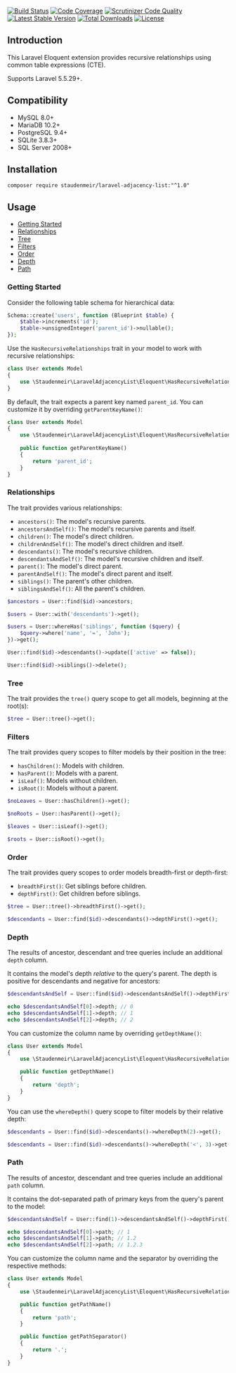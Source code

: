 [![Build Status](https://travis-ci.org/staudenmeir/laravel-adjacency-list.svg?branch=master)](https://travis-ci.org/staudenmeir/laravel-adjacency-list)
[![Code Coverage](https://scrutinizer-ci.com/g/staudenmeir/laravel-adjacency-list/badges/coverage.png?b=master)](https://scrutinizer-ci.com/g/staudenmeir/laravel-adjacency-list/?branch=master)
[![Scrutinizer Code Quality](https://scrutinizer-ci.com/g/staudenmeir/laravel-adjacency-list/badges/quality-score.png?b=master)](https://scrutinizer-ci.com/g/staudenmeir/laravel-adjacency-list/?branch=master)
[![Latest Stable Version](https://poser.pugx.org/staudenmeir/laravel-adjacency-list/v/stable)](https://packagist.org/packages/staudenmeir/laravel-adjacency-list)
[![Total Downloads](https://poser.pugx.org/staudenmeir/laravel-adjacency-list/downloads)](https://packagist.org/packages/staudenmeir/laravel-adjacency-list)
[![License](https://poser.pugx.org/staudenmeir/laravel-adjacency-list/license)](https://packagist.org/packages/staudenmeir/laravel-adjacency-list)

## Introduction
This Laravel Eloquent extension provides recursive relationships using common table expressions (CTE).

Supports Laravel 5.5.29+.

## Compatibility

- MySQL 8.0+
- MariaDB 10.2+
- PostgreSQL 9.4+
- SQLite 3.8.3+
- SQL Server 2008+
 
## Installation

    composer require staudenmeir/laravel-adjacency-list:"^1.0"

## Usage

- [Getting Started](#getting-started)
- [Relationships](#relationships)
- [Tree](#tree)
- [Filters](#filters)
- [Order](#order)
- [Depth](#depth)
- [Path](#path)

### Getting Started

Consider the following table schema for hierarchical data:

```php
Schema::create('users', function (Blueprint $table) {
    $table->increments('id');
    $table->unsignedInteger('parent_id')->nullable();
});
```

Use the `HasRecursiveRelationships` trait in your model to work with recursive relationships:

```php
class User extends Model
{
    use \Staudenmeir\LaravelAdjacencyList\Eloquent\HasRecursiveRelationships;
}
```

By default, the trait expects a parent key named `parent_id`. You can customize it by overriding `getParentKeyName()`:

```php
class User extends Model
{
    use \Staudenmeir\LaravelAdjacencyList\Eloquent\HasRecursiveRelationships;
    
    public function getParentKeyName()
    {
        return 'parent_id';
    }
}
```

### Relationships

The trait provides various relationships:

- `ancestors()`: The model's recursive parents.
- `ancestorsAndSelf()`: The model's recursive parents and itself.
- `children()`: The model's direct children.
- `childrenAndSelf()`: The model's direct children and itself.
- `descendants()`: The model's recursive children.
- `descendantsAndSelf()`: The model's recursive children and itself.
- `parent()`: The model's direct parent.
- `parentAndSelf()`: The model's direct parent and itself.
- `siblings()`: The parent's other children.
- `siblingsAndSelf()`: All the parent's children.

```php
$ancestors = User::find($id)->ancestors;

$users = User::with('descendants')->get();

$users = User::whereHas('siblings', function ($query) {
    $query->where('name', '=', 'John');
})->get();

User::find($id)->descendants()->update(['active' => false]);

User::find($id)->siblings()->delete();
```

### Tree

The trait provides the `tree()` query scope to get all models, beginning at the root(s):

```php
$tree = User::tree()->get();
```

### Filters

The trait provides query scopes to filter models by their position in the tree:

- `hasChildren()`: Models with children.
- `hasParent()`: Models with a parent.
- `isLeaf()`: Models without children.
- `isRoot()`: Models without a parent.

```php
$noLeaves = User::hasChildren()->get();

$noRoots = User::hasParent()->get();

$leaves = User::isLeaf()->get();

$roots = User::isRoot()->get();
```

### Order

The trait provides query scopes to order models breadth-first or depth-first:

- `breadthFirst()`: Get siblings before children.
- `depthFirst()`: Get children before siblings.

```php
$tree = User::tree()->breadthFirst()->get();

$descendants = User::find($id)->descendants()->depthFirst()->get();
```

### Depth

The results of ancestor, descendant and tree queries include an additional `depth` column.

It contains the model's depth *relative* to the query's parent. The depth is positive for descendants and negative for ancestors:

```php
$descendantsAndSelf = User::find($id)->descendantsAndSelf()->depthFirst()->get();

echo $descendantsAndSelf[0]->depth; // 0
echo $descendantsAndSelf[1]->depth; // 1
echo $descendantsAndSelf[2]->depth; // 2
```

You can customize the column name by overriding `getDepthName()`:

```php
class User extends Model
{
    use \Staudenmeir\LaravelAdjacencyList\Eloquent\HasRecursiveRelationships;

    public function getDepthName()
    {
        return 'depth';
    }
}
```

You can use the `whereDepth()` query scope to filter models by their relative depth:

```php
$descendants = User::find($id)->descendants()->whereDepth(2)->get();

$descendants = User::find($id)->descendants()->whereDepth('<', 3)->get();
```

### Path

The results of ancestor, descendant and tree queries include an additional `path` column.

It contains the dot-separated path of primary keys from the query's parent to the model:

```php
$descendantsAndSelf = User::find(1)->descendantsAndSelf()->depthFirst()->get();

echo $descendantsAndSelf[0]->path; // 1
echo $descendantsAndSelf[1]->path; // 1.2
echo $descendantsAndSelf[2]->path; // 1.2.3
```

You can customize the column name and the separator by overriding the respective methods:

```php
class User extends Model
{
    use \Staudenmeir\LaravelAdjacencyList\Eloquent\HasRecursiveRelationships;

    public function getPathName()
    {
        return 'path';
    }

    public function getPathSeparator()
    {
        return '.';
    }
}
```
